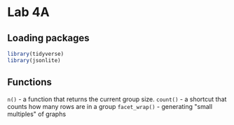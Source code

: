 # Lab 4A

## Loading packages

```R
library(tidyverse)
library(jsonlite)
```

## Functions

`n()` - a function that returns the current group size.
`count()` - a shortcut that counts how many rows are in a group
`facet_wrap()` - generating "small multiples" of graphs
